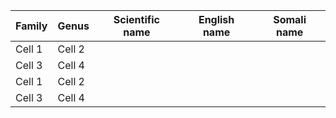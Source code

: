 
**Family** | **Genus** | **Scientific name** | **English name** | **Somali name** |
 ---       | ---       | ---                 | ---              | ---             |
 Cell 1    |  Cell 2   |                     |                  |                 | 
 Cell 3    |  Cell 4   |                     |                  |                 |
 Cell 1    |  Cell 2   |                     |                  |                 |   
 Cell 3    |  Cell 4   |                     |                  |                 |   
 
 

